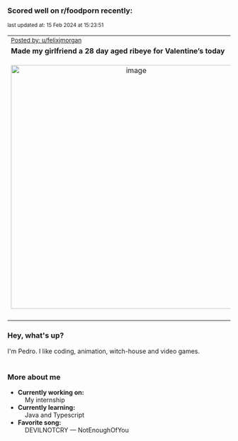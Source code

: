 ### Scored well on r/foodporn recently:

<p align="left"><sub>last updated at: 15 Feb 2024 at 15:23:51</sub></p>

|   |
| --- |
| <sub>[Posted by: u/felixjmorgan][source]</sub> |
| **Made my girlfriend a 28 day aged ribeye for Valentine’s today** | 
|<p align="center"> <img alt="image" src="https://i.redd.it/r3gcjz36plic1.jpeg" width="550" /> </p>|
|   |

### Hey, what's up?

I'm Pedro. I like coding, animation, witch-house and video games.<br><br>

### More about me
- **Currently working on:**  
&nbsp;&nbsp;&nbsp;&nbsp;My internship
- **Currently learning:**  
&nbsp;&nbsp;&nbsp;&nbsp;Java and Typescript
- **Favorite song:**  
&nbsp;&nbsp;&nbsp;&nbsp;DEVILNOTCRY — NotEnoughOfYou<br><br>

  



  
  
  
[linkedin]: https://linkedin.com/in/pedro-h-r-gomes-8a487b14a/
[gmail]: mailto:pilique11@gmail.com
[source]: https://reddit.com/r/FoodPorn/comments/1aqv6rp/made_my_girlfriend_a_28_day_aged_ribeye_for/
[redditAPI]: https://www.reddit.com/dev/api/